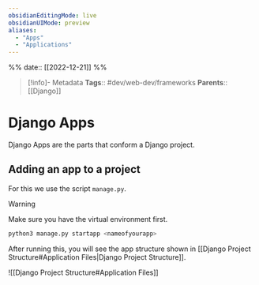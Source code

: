 ```yaml
---
obsidianEditingMode: live
obsidianUIMode: preview
aliases:
  - "Apps"
  - "Applications"
---
```

%%
date:: [[2022-12-21]]
%%

> [!info]- Metadata
> **Tags**:: #dev/web-dev/frameworks 
> **Parents**:: [[Django]]

# Django Apps

Django Apps are the parts that conform a Django project.

## Adding an app to a project

For this we use the script `manage.py`.

> [!warning]
> Make sure you have the virtual environment first.

```bash
python3 manage.py startapp <nameofyourapp>
```

After running this, you will see the app structure shown in [[Django Project Structure#Application Files|Django Project Structure]].

![[Django Project Structure#Application Files]]